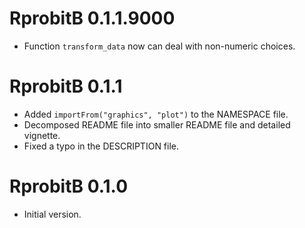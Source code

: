 # RprobitB 0.1.1.9000
* Function `transform_data` now can deal with non-numeric choices.

# RprobitB 0.1.1
* Added `importFrom("graphics", "plot")` to the NAMESPACE file.
* Decomposed README file into smaller README file and detailed vignette.
* Fixed a typo in the DESCRIPTION file.

# RprobitB 0.1.0
* Initial version.
